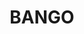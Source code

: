 ---
lastmod: '2025-04-06T06:05:20+00:00'
latitude: -34.75833012
layout: suburb
longitude: 148.9655031
postcode: '2582'
state: NSW
title: BANGO
url: /nsw/bango/
---
